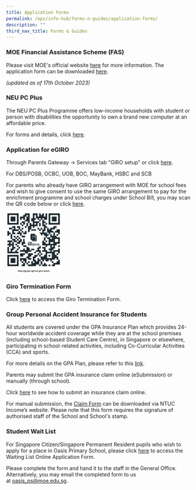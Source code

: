 ```yaml
---
title: Application Forms
permalink: /ops/info-hub/forms-n-guides/application-forms/
description: ""
third_nav_title: Forms & Guides
---
```

### MOE Financial Assistance Scheme (FAS)

Please visit MOE's official website [here](https://www.moe.gov.sg/financial-matters/financial-assistance) for more information. The application form can be downloaded [here](/files/2024-MOE-FAS-Application-Form).

*(updated as of 17th October 2023)*

### NEU PC Plus

The NEU PC Plus Programme offers low-income households with student or person with disabilities the opportunity to own a brand new computer at an affordable price.  

For forms and details, click [here](https://www.digitalaccess.gov.sg).

### Application for eGIRO

Through Parents Gateway -&gt; Services tab "GIRO setup" or click [here](https://www.moe.gov.sg/financial-matters/fees/egiro).

For DBS/POSB, OCBC, UOB, BOC, MayBank, HSBC and SCB

For parents who already have GIRO arrangement with MOE for school fees and wish to give consent to use the same GIRO arrangement to pay for the enrichment programme and school charges under School Bill, you may scan the QR code below or click [here](https://go.gov.sg/moe-giro-option).

<img src="/images/moe_giro_option.jpg" style="width:30%">

### Giro Termination Form

Click&nbsp;[here](/files/4%20GIRO_Termination_Form.pdf)&nbsp;to access the Giro Termination Form.

### Group Personal Accident Insurance for Students

All students are covered under the GPA Insurance Plan which provides 24-hour worldwide accident coverage while they are at the school premises (including school-based Student Care Centre), in Singapore or elsewhere, participating in school-related activities, including Co-Curricular Activities (CCA) and sports.

For more details on the GPA Plan, please refer to this&nbsp;[link](/files/5A%20GPA%20Plan%20Product%20Fact%20Sheet%20Dec2018.pdf).

Parents may submit the GPA insurance claim online (eSubmission) or manually (through school).

Click&nbsp;[here](https://www.income.com.sg/claims/group-insurance/group-personal-accident-for-students-claim)&nbsp;to see how to submit an insurance claim online.

For manual submission, the&nbsp;[Claim Form](/files/5B%20Claim%20form%20for%20Group%20Personal%20Accident%20GPA%20Insurance%20Plan%20for%20Students_Jan%202019%201.pdf)&nbsp;can be downloaded via NTUC Income’s website. Please note that this form requires the signature of authorised staff of the School and School's stamp.

### Student Wait List

For Singapore Citizen/Singapore Permanent Resident pupils who wish to apply for a place in Oasis Primary School, please click [here](/files/Student_Wait_List_Form.pdf) to access the Waiting List Online Application Form.

Please complete the form and hand it to the staff in the General Office. Alternatively, you may email the completed form to us at&nbsp;[oasis_ps@moe.edu.sg](mailto:oasis_ps@moe.edu.sg).